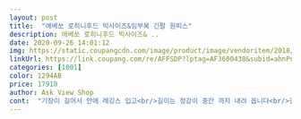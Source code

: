 ```yaml
---
layout: post 
title:  "에베쏘 로히니후드 빅사이즈&임부복 긴팔 원피스" 
description: 에베쏘 로히니후드 빅사이즈& ..
date: 2020-09-26 14:01:12 
img: https://static.coupangcdn.com/image/product/image/vendoritem/2018/11/16/3989132655/a344ddb9-c07d-4420-b872-d99c784d5ebf.jpg 
linkUrl: https://link.coupang.com/re/AFFSDP?lptag=AF3600438&subid=ahnPublicAsk&pageKey=138614295&itemId=405112009&vendorItemId=3989132655&traceid=V0-113-8a08b9042aabd920 
categories: [1001] 
color: 1294AB 
price: 17910 
author: Ask View Shop 
cont:  "기장이 길어서 안에 레깅스 입고<br/>길이는 정강이 중간 까지 내려 옵니다<br/>길이도 적당히 무릎정도 옵니다 (162 정도됨)<br/>꿀템이네여<br/>다니기 좋네요<br/>만삭 까지 충분히 입을수 있어요<br/>많이 커요<br/>모자 부담스럽게 크지않고<br/>손목에 시보리있어서 팔올리고 집안일하기도 좋고<br/>아기 낳고나서 사서 입었는데 너어무 편해서 이것만 입은것 같아요 그렇게 자주 입었는데 보풀도 거의 안생기고 레깅스랑 만만하게 입고다니기 좋아요<br/>약간 얇은편이라 가을용으로딱이고<br/>원단도 좋고 색깔도 이쁘고<br/>이후로도 꾸준히 입게되는<br/>임부복으로 구매했으나<br/>임산부는 아닙니다<br/>집에서도 입고 외출 할때도 입고<br/>키 160  몸무게 57<br/>편하게 입고 다닐 옷 찿다가 구매<br/>편하게 입기 좋아요<br/>" 
---
```

